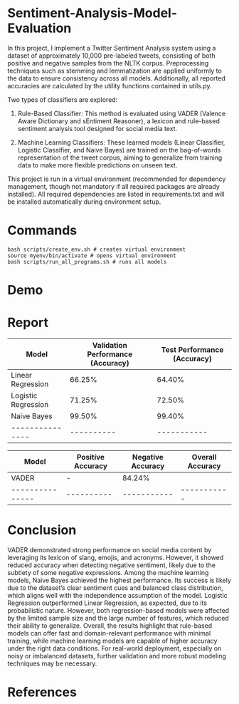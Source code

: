 # Sentiment-Analysis-Model-Evaluation

In this project, I implement a Twitter Sentiment Analysis system using a dataset of
approximately 10,000 pre-labeled tweets, consisting of both positive and negative samples
from the NLTK corpus. Preprocessing techniques such as stemming and lemmatization are 
applied uniformly to the data to ensure consistency across all models. Additionally, all 
reported accuracies are calculated by the utility functions contained in utils.py.

Two types of classifiers are explored:
1. Rule-Based Classifier: This method is evaluated using VADER (Valence Aware Dictionary
and sEntiment Reasoner), a lexicon and rule-based sentiment analysis tool designed for
social media text.

2. Machine Learning Classifiers: These learned models (Linear Classifier, Logistic Classifier,
and Naive Bayes) are trained on the bag-of-words representation of the tweet corpus, aiming to
generalize from training data to make more flexible predictions on unseen text. 

This project is run in a virtual environment (recommended for dependency
management, though not mandatory if all required packages are already installed).
All required dependencies are listed in requirements.txt and will be installed
automatically during environment setup.

# Commands
```
bash scripts/create_env.sh # creates virtual environment
source myenv/bin/activate # opens virtual environment
bash scripts/run_all_programs.sh # runs all models
```

# Demo

# Report
| Model         | Validation Performance (Accuracy) | Test Performance (Accuracy) | 
|---------------|----------|-----------|
| Linear Regression | 66.25%   | 64.40%    | 
| Logistic Regression | 71.25%    | 72.50%    | 
| Naive Bayes   | 99.50%     | 99.40%     | 
|---------------|----------|-----------|

| Model         | Positive Accuracy  | Negative Accuracy  | Overall Accuracy |
|---------------|----------|-----------|-----------|
| VADER         | -    | 84.24%     | 
|---------------|----------|-----------|-----------|

# Conclusion

VADER demonstrated strong performance on social media content by leveraging its lexicon of slang, 
emojis, and acronyms. However, it showed reduced accuracy when detecting negative sentiment, likely due to the subtlety of some negative expressions.
Among the machine learning models, Naive Bayes achieved the highest performance.
Its success is likely due to the dataset’s clear sentiment cues and balanced class distribution,
which aligns well with the independence assumption of the model. Logistic Regression
outperformed Linear Regression, as expected, due to its probabilistic nature. However, both
regression-based models were affected by the limited sample size and the large number of
features, which reduced their ability to generalize.
Overall, the results highlight that rule-based models can offer fast and
domain-relevant performance with minimal training, while machine learning models are
capable of higher accuracy under the right data conditions. For real-world deployment,
especially on noisy or imbalanced datasets, further validation and more robust modeling
techniques may be necessary.

# References
